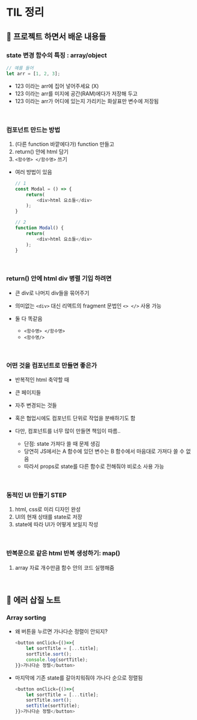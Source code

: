 # TIL 정리

## 📝 프로젝트 하면서 배운 내용들

### state 변경 함수의 특징 : array/object
  ```javascript
  // 예를 들어
  let arr = [1, 2, 3];
  ```
- 123 이라는 arr에 집어 넣어주세요 (X)
- 123 이라는 arr를 미지에 공간(RAM)에다가 저장해 두고
- 123 이라는 arr가 어디에 있는지 가리키는 화살표만 변수에 저장됨

<br/>

### 컴포넌트 만드는 방법
  1. (다른 function 바깥에다가) function 만들고 
  2. return() 안에 html 담기
  3. `<함수명> </함수명>` 쓰기

- 여러 방법이 있음
    ```javascript
    // 1
    const Modal = () => {
        return(
            <div>html 요소들</div>
        );
    }

    // 2
    function Modal() {
        return(
            <div>html 요소들</div>
        );
    }
    ```

<br/>

### return() 안에 html div 병렬 기입 하려면
  - 큰 div로 나머지 div들을 묶어주기
  - 의미없는 `<div>` 대신 리액트의 fragment 문법인 `<> </>` 사용 가능

- 둘 다 똑같음
  - `<함수명> </함수명>`
  - `<함수명/>`

<br/>

### 어떤 것을 컴포넌트로 만들면 좋은가
  - 반복적인 html 축약할 때
  - 큰 페이지들
  - 자주 변경되는 것들
  - 혹은 협업시에도 컴포넌트 단위로 작업을 분배하기도 함

- 다만, 컴포넌트를 너무 많이 만들면 책임이 따름..
  - 단점: state 가져다 쓸 때 문제 생김
  - 당연히 JS에서는 A 함수에 있던 변수는 B 함수에서 마음대로 가져다 쓸 수 없음
  - 따라서 props로 state를 다른 함수로 전해줘야 비로소 사용 가능

<br/>

### 동적인 UI 만들기 STEP
1. html, css로 미리 디자인 완성
2. UI의 현재 상태를 state로 저장
3. state에 따라 UI가 어떻게 보일지 작성

<br/>

### 반복문으로 같은 html 반복 생성하기: map()
1. array 자료 개수만큼 함수 안의 코드 실행해줌

<br/>

## 📝 에러 삽질 노트

### Array sorting
- 왜 버튼을 누르면 가나다순 정렬이 안되지?
    ```javascript
    <button onClick={()=>{
        let sortTitle = [...title];
        sortTitle.sort();
        console.log(sortTitle);
    }}>가나다순 정렬</button>
    ```

- 마지막에 기존 state를 갈아치워줘야 가나다 순으로 정렬됨
    ```javascript
    <button onClick={()=>{
        let sortTitle = [...title];
        sortTitle.sort();
        setTitle(sortTitle);
    }}>가나다순 정렬</button>
    ```
